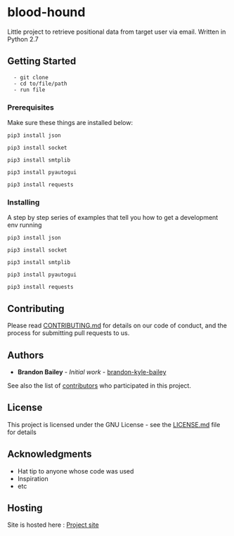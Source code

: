 
# blood-hound

Little project to retrieve positional data from target user via email. Written in Python 2.7

## Getting Started

```
  - git clone
  - cd to/file/path
  - run file
```

### Prerequisites

Make sure these things are installed below:

```
pip3 install json

pip3 install socket

pip3 install smtplib

pip3 install pyautogui

pip3 install requests
```

### Installing

A step by step series of examples that tell you how to get a development env running


```
pip3 install json

pip3 install socket

pip3 install smtplib

pip3 install pyautogui

pip3 install requests
```

## Contributing

Please read [CONTRIBUTING.md](https://github.com/brandon-kyle-bailey/blood-hound/blob/master/docs/CONTRIBUTING.md) for details on our code of conduct, and the process for submitting pull requests to us.


## Authors

* **Brandon Bailey** - *Initial work* - [brandon-kyle-bailey](https://github.com/brandon-kyle-bailey)

See also the list of [contributors](https://github.com/brandon-kyle-bailey) who participated in this project.

## License

This project is licensed under the GNU License - see the [LICENSE.md](https://github.com/brandon-kyle-bailey/blood-hound/blob/master/docs/LICENSE.md) file for details

## Acknowledgments

* Hat tip to anyone whose code was used
* Inspiration
* etc

## Hosting

Site is hosted here : [Project site](https://brandon-kyle-bailey.github.io/blood-hound)
